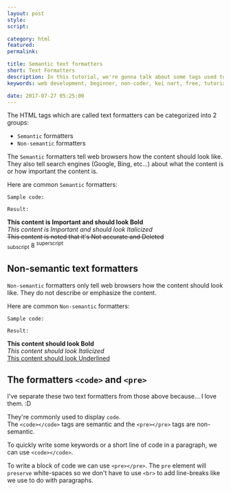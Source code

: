 ```yaml
---
layout: post
style:
script:

category: html
featured:
permalink:

title: Semantic text formatters
short: Text Formatters
description: In this tutorial, we're gonna talk about some tags used to format text contents. <br>They help us to emphasize important contents of webpages. <br>They're commonly used in main contents.
keywords: web development, beginner, non-coder, kei nart, free, tutorial, coding, programming, code nart, html, text, formatters, bold, italic, del, code, pre

date: 2017-07-27 05:25:00
---
```


The HTML tags which are called text formatters can be categorized into 2 groups:

- `Semantic` formatters
- `Non-semantic` formatters

The `Semantic` formatters tell web browsers how the content should look like.
They also tell search engines (Google, Bing, etc...) about what the content is
or how important the content is.

Here are common `Semantic` formatters:

`Sample code:`
<script src="https://gist.github.com/codenart/0caa47c78c60f8d8c0551896a7524048.js">
</script>

`Result:`

**This content is Important and should look Bold**  
*This content is Important and should look Italicized*  
~~This content is noted that it's Not accurate and Deleted~~  
<sub>subscript</sub> 8 <sup>superscript</sup>

## Non-semantic text formatters

`Non-semantic` formatters only tell web browsers how the content should look
like. They do not describe or emphasize the content.

Here are common `Non-semantic` formatters:

`Sample code:`
<script src="https://gist.github.com/codenart/22643c17d0fe52f8e0c7a85f2d26675e.js">
</script>

`Result:`

**This content should look Bold**  
*This content should look Italicized*  
<u>This content should look Underlined</u>

## The formatters `<code>` and `<pre>`

I've separate these two text formatters from those above because... I love them. :D

They're commonly used to display `code`.  
The `<code></code>` tags are semantic and the `<pre></pre>` tags are non-semantic.

To quickly write some keywords or a short line of code in a paragraph, we can
use `<code></code>`.

To write a block of code we can use `<pre></pre>`. The `pre` element will
`preserve` white-spaces so we don't have to use `<br>` to add line-breaks
like we use to do with paragraphs.
